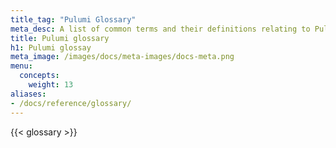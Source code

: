 ```yaml
---
title_tag: "Pulumi Glossary"
meta_desc: A list of common terms and their definitions relating to Pulumi.
title: Pulumi glossary
h1: Pulumi glossay
meta_image: /images/docs/meta-images/docs-meta.png
menu:
  concepts:
    weight: 13
aliases:
- /docs/reference/glossary/
---
```


{{< glossary >}}
